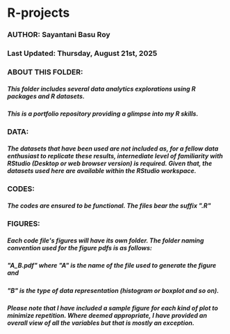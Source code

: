 # R-projects

### AUTHOR: Sayantani Basu Roy
### Last Updated: Thursday, August 21st, 2025

### ABOUT THIS FOLDER:
##### This folder includes several data analytics explorations using R packages and R datasets.
##### This is a portfolio repository providing a glimpse into my R skills. 

### DATA:
##### The datasets that have been used are not included as, for a fellow data enthusiast to replicate these results, internediate level of familiarity with RStudio (Desktop or web browser version) is required. Given that, the datasets used here are available within the RStudio workspace.

### CODES:
##### The codes are ensured to be functional. The files bear the suffix ".R"

### FIGURES:
##### Each code file's figures will have its own folder. The folder naming convention used for the figure pdfs is as follows:
##### "A_B.pdf" where "A" is the name of the file used to generate the figure and 
##### "B" is the type of data representation (histogram or boxplot and so on).
##### Please note that I have included a sample figure for each kind of plot to minimize repetition. Where deemed appropriate, I have provided an overall view of all the variables but that is mostly an exception.
